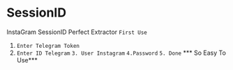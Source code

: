 # SessionID
InstaGram SessionID Perfect Extractor 
```First Use```
1. ```Enter Telegram Token```
2. ```Enter ID Telegram```
   ```3. User Instagram```
   ```4.Password```
   ```5. Done```
   *** So Easy To Use***
   
